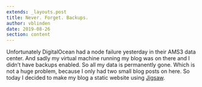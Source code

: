 ```yaml
---
extends: _layouts.post
title: Never. Forget. Backups.
author: vblinden
date: 2019-08-26
section: content
---
```


Unfortunately DigitalOcean had a node failure yesterday in their AMS3 data center. And sadly my virtual machine running
my blog was on there and I didn’t have backups enabled. So all my data is permanently gone. Which is not a huge problem,
because I only had two small blog posts on here. So today I decided to make my blog a static website
using [Jigsaw](https://jigsaw.tighten.com/).
